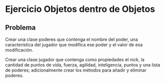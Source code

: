 # Ejercicio Objetos dentro de Objetos

## Problema

Crear una clase poderes que contenga el nombre del poder, una característica del jugador que modifica ese poder y el valor de esa modificación.

Crear una clase jugador que contenga como propiedades el nick, la cantidad de puntos de vida, fuerza, agilidad, inteligencia, puntos y una lista de poderes; adicionalmente crear los métodos para añadir y eliminar poderes.
